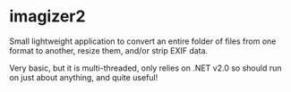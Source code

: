 # imagizer2
Small lightweight application to convert an entire folder of files from one format to another, resize them, and/or strip EXIF data.

Very basic, but it is multi-threaded, only relies on .NET v2.0 so should run on just about anything, and quite useful!
